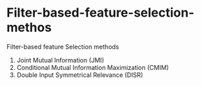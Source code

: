 # Filter-based-feature-selection-methos
Filter-based feature Selection methods
1) Joint Mutual Information (JMI)
2) Conditional Mutual Information Maximization (CMIM)
3) Double Input Symmetrical Relevance (DISR)
